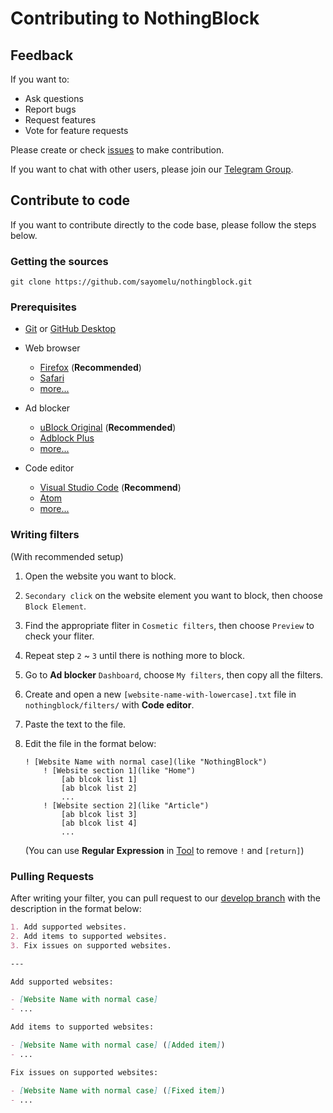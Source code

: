 # Contributing to NothingBlock

## Feedback

If you want to:

- Ask questions
- Report bugs
- Request features
- Vote for feature requests

Please create or check [issues](https://github.com/sayomelu/nothingblock/issues/new/choose) to make contribution.

If you want to chat with other users, please join our [Telegram Group](https://t.me/nothingblock).

## Contribute to code

If you want to contribute directly to the code base, please follow the steps below.

### Getting the sources

`git clone https://github.com/sayomelu/nothingblock.git`

### Prerequisites

- [Git](https://git-scm.com/) or [GitHub Desktop](https://desktop.github.com)

- Web browser
  - [Firefox](https://www.mozilla.org/firefox/) (**Recommended**)
  - [Safari](https://www.apple.com/safari/)
  - [more...](https://bing.com/search?q=web+browser)

- Ad blocker
  - [uBlock Original](https://github.com/gorhill/uBlock) (**Recommended**)
  - [Adblock Plus](https://adblockplus.org)
  - [more...](https://bing.com/search?q=ad+blocker)

- Code editor
  - [Visual Studio Code](https://code.visualstudio.com/) (**Recommend**)
  - [Atom](https://atom.io/)
  - [more...](https://bing.com/search?q=code+editor)

### Writing filters

(With recommended setup)

1. Open the website you want to block.
2. `Secondary click` on the website element you want to block, then choose `Block Element`.
3. Find the appropriate fliter in `Cosmetic filters`, then choose `Preview` to check your fliter.
4. Repeat step `2` ~ `3` until there is nothing more to block.
5. Go to **Ad blocker** `Dashboard`, choose `My filters`, then copy all the filters.
6. Create and open a new `[website-name-with-lowercase].txt` file in `nothingblock/filters/` with **Code editor**.
7. Paste the text to the file.
8. Edit the file in the format below:

    ```adblock-filter
    ! [Website Name with normal case](like "NothingBlock")
        ! [Website section 1](like "Home")
            [ab blcok list 1]
            [ab blcok list 2]
            ...
        ! [Website section 2](like "Article")
            [ab blcok list 3]
            [ab blcok list 4]
            ...
    ```

    (You can use **Regular Expression** in [Tool](../assets/tool.md) to remove `!` and `[return]`)

### Pulling Requests

After writing your filter, you can pull request to our [develop branch](https://github.com/sayomelu/nothingblock/tree/develop) with the description in the format below:

```markdown
1. Add supported websites.
2. Add items to supported websites.
3. Fix issues on supported websites.

---

Add supported websites:

- [Website Name with normal case]
- ...

Add items to supported websites:

- [Website Name with normal case] ([Added item])
- ...

Fix issues on supported websites:

- [Website Name with normal case] ([Fixed item])
- ...
```